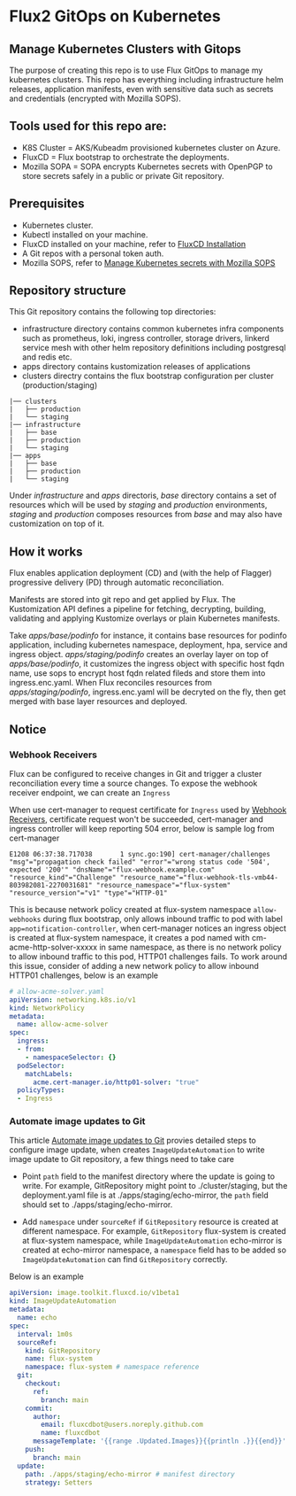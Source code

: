# Flux2 GitOps on Kubernetes

## Manage Kubernetes Clusters with Gitops
The purpose of creating this repo is to use Flux GitOps to manage my kubernetes clusters. This repo has everything including infrastructure helm releases, application manifests, even with sensitive data such as secrets and credentials (encrypted with Mozilla SOPS).

## Tools used for this repo are:
- K8S Cluster =  AKS/Kubeadm provisioned kubernetes cluster on Azure.
- FluxCD = Flux bootstrap to orchestrate the deployments.
- Mozilla SOPA = SOPA encrypts Kubernetes secrets with OpenPGP to store secrets safely in a public or private Git repository.

## Prerequisites
- Kubernetes cluster.
- Kubectl installed on your machine.
- FluxCD installed on your machine, refer to [FluxCD Installation](https://fluxcd.io/flux/installation/)
- A Git repos with a personal token auth.
- Mozilla SOPS, refer to [Manage Kubernetes secrets with Mozilla SOPS](https://fluxcd.io/flux/guides/mozilla-sops/)

## Repository structure
This Git repository contains the following top directories:

- infrastructure directory contains common kubernetes infra components such as prometheus, loki, ingress controller, storage drivers, linkerd service mesh with other helm repository definitions including postgresql and redis etc.
- apps directory contains kustomization releases of applications
- clusters directry contains the flux bootstrap configuration per cluster (production/staging)

```
|── clusters
|   ├── production
|   └── staging
|── infrastructure
|   ├── base 
|   ├── production
|   └── staging
|── apps
|   ├── base 
|   ├── production
|   └── staging
```

Under *infrastructure* and *apps* directoris, *base* directory contains a set of resources which will be used by *staging* and *production* environments, *staging* and *production* composes resources from *base* and may also have customization on top of it.

## How it works
Flux enables application deployment (CD) and (with the help of Flagger) progressive delivery (PD) through automatic reconciliation.

Manifests are stored into git repo and get applied by Flux. The Kustomization API defines a pipeline for fetching, decrypting, building, validating and applying Kustomize overlays or plain Kubernetes manifests. 

Take *apps/base/podinfo* for instance, it contains base resources for podinfo application, including kubernetes namespace, deployment, hpa, service and ingress object. *apps/staging/podinfo* creates an overlay layer on top of *apps/base/podinfo*, it customizes the ingress object with specific host fqdn name, use sops to encrypt host fqdn related fileds and store them into ingress.enc.yaml. When Flux reconciles resources from *apps/staging/podinfo*, ingress.enc.yaml will be decryted on the fly, then get merged with base layer resources and deployed.

## Notice

### Webhook Receivers
Flux can be configured to receive changes in Git and trigger a cluster reconciliation every time a source changes. To expose the webhook receiver endpoint, we can create an `Ingress`

When use cert-manager to request certificate for `Ingress` used by [Webhook Receivers](https://fluxcd.io/flux/guides/webhook-receivers/), certificate request won't be succeeded, cert-manager and ingress controller will keep reporting 504 error, below is sample log from cert-manager


`E1208 06:37:38.717038       1 sync.go:190] cert-manager/challenges "msg"="propagation check failed" "error"="wrong status code '504', expected '200'" "dnsName"="flux-webhook.example.com" "resource_kind"="Challenge" "resource_name"="flux-webhook-tls-vmb44-803982081-2270031681" "resource_namespace"="flux-system" "resource_version"="v1" "type"="HTTP-01"`

This is because network policy created at flux-system namespace `allow-webhooks` during flux bootstrap, only allows inbound traffic to pod with label `app=notification-controller`, when cert-manager notices an ingress object is created at flux-system namespace, it creates a pod named with cm-acme-http-solver-xxxxx in same namespace, as there is no network policy to allow inbound traffic to this pod, HTTP01 challenges fails. To work around this issue, consider of adding a new network policy to allow inbound HTTP01 challenges, below is an example
```yaml
# allow-acme-solver.yaml
apiVersion: networking.k8s.io/v1
kind: NetworkPolicy
metadata:
  name: allow-acme-solver
spec:
  ingress:
  - from:
    - namespaceSelector: {}
  podSelector:
    matchLabels:
      acme.cert-manager.io/http01-solver: "true"
  policyTypes:
  - Ingress
```

### Automate image updates to Git
This article [Automate image updates to Git](https://fluxcd.io/flux/guides/image-update/) provies detailed steps to configure image update, when creates `ImageUpdateAutomation` to write image update to Git repository, a few things need to take care

- Point `path` field to the manifest directory where the update is going to write. For example, GitRepository might point to ./cluster/staging, but the deployment.yaml file is at ./apps/staging/echo-mirror, the `path` field should set to ./apps/staging/echo-mirror.

- Add `namespace` under `sourceRef` if `GitRepository` resource is created at different namespace. For example, `GitRepository` flux-system is created at flux-system namespace, while `ImageUpdateAutomation` echo-mirror is created at echo-mirror namespace, a `namespace` field has to be added so `ImageUpdateAutomation` can find `GitRepository` correctly.

Below is an example

  ```yaml
  apiVersion: image.toolkit.fluxcd.io/v1beta1
  kind: ImageUpdateAutomation
  metadata:
    name: echo
  spec:
    interval: 1m0s
    sourceRef:
      kind: GitRepository
      name: flux-system
      namespace: flux-system # namespace reference
    git:
      checkout:
        ref:
          branch: main
      commit:
        author:
          email: fluxcdbot@users.noreply.github.com
          name: fluxcdbot
        messageTemplate: '{{range .Updated.Images}}{{println .}}{{end}}'
      push:
        branch: main
    update:
      path: ./apps/staging/echo-mirror # manifest directory
      strategy: Setters
  ```